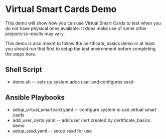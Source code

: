 Virtual Smart Cards Demo
========================

This demo will show how you can use Virtual Smart Cards to test when
you do not have physical ones available.  It does make use of some
other projects so results may vary.

This demo is also meant to follow the certificate_basics demo or at 
least you should run that first to setup the test environment before
completing the steps here.

Shell Script
------------

* demo.sh -- sets up system adds user and configures sssd

Ansible Playbooks
-----------------

* setup_virtual_smartcard.yaml -- configure system to use virtual smart cards
* add_user_certs.yaml -- add user cert created by certificate_basics demo
* setup_sssd.yaml -- setup sssd for use

